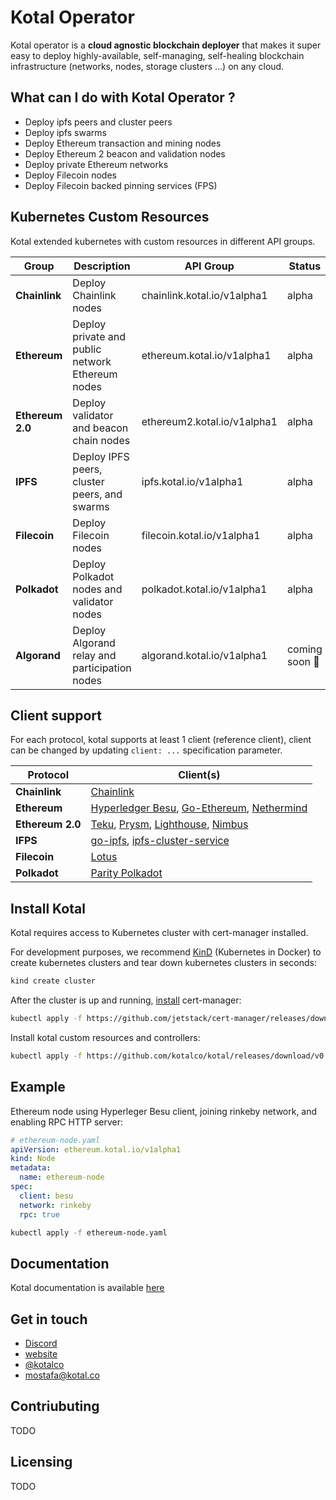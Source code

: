# Kotal Operator

Kotal operator is a **cloud agnostic blockchain deployer** that makes it super easy to deploy highly-available, self-managing, self-healing blockchain infrastructure (networks, nodes, storage clusters ...) on any cloud.

## What can I do with Kotal Operator ?

- Deploy ipfs peers and cluster peers
- Deploy ipfs swarms
- Deploy Ethereum transaction and mining nodes
- Deploy Ethereum 2 beacon and validation nodes
- Deploy private Ethereum networks
- Deploy Filecoin nodes
- Deploy Filecoin backed pinning services (FPS)

## Kubernetes Custom Resources

Kotal extended kubernetes with custom resources in different API groups.

| Group            | Description                                      | API Group                   | Status               |
| ---------------- | ------------------------------------------------ | --------------------------- | -------------------- |
| **Chainlink**    | Deploy Chainlink nodes                           | chainlink.kotal.io/v1alpha1 | alpha                |
| **Ethereum**     | Deploy private and public network Ethereum nodes | ethereum.kotal.io/v1alpha1  | alpha                |
| **Ethereum 2.0** | Deploy validator and beacon chain nodes          | ethereum2.kotal.io/v1alpha1 | alpha                |
| **IPFS**         | Deploy IPFS peers, cluster peers, and swarms     | ipfs.kotal.io/v1alpha1      | alpha                |
| **Filecoin**     | Deploy Filecoin nodes                            | filecoin.kotal.io/v1alpha1  | alpha                |
| **Polkadot**     | Deploy Polkadot nodes and validator nodes        | polkadot.kotal.io/v1alpha1  | alpha                |
| **Algorand**     | Deploy Algorand relay and participation nodes    | algorand.kotal.io/v1alpha1  | coming soon :rocket: |

## Client support

For each protocol, kotal supports at least 1 client (reference client), client can be changed by updating `client: ...` specification parameter.

| Protocol         | Client(s)                                                                                                                                                                                        |
| ---------------- | ------------------------------------------------------------------------------------------------------------------------------------------------------------------------------------------------ |
| **Chainlink**    | [Chainlink](https://github.com/smartcontractkit/chainlink)                                                                                                                                       |
| **Ethereum**     | [Hyperledger Besu](https://github.com/hyperledger/besu), [Go-Ethereum](https://github.com/ethereum/go-ethereum), [Nethermind](https://github.com/NethermindEth/nethermind)                       |
| **Ethereum 2.0** | [Teku](https://github.com/ConsenSys/teku), [Prysm](https://github.com/prysmaticlabs/prysm), [Lighthouse](https://github.com/sigp/lighthouse), [Nimbus](https://github.com/status-im/nimbus-eth2) |
| **IFPS**         | [go-ipfs](https://github.com/ipfs/go-ipfs), [ipfs-cluster-service](https://github.com/ipfs/ipfs-cluster)                                                                                         |
| **Filecoin**     | [Lotus](https://github.com/filecoin-project/lotus)                                                                                                                                               |
| **Polkadot**     | [Parity Polkadot](https://github.com/paritytech/polkadot)                                                                                                                                        |

## Install Kotal

Kotal requires access to Kubernetes cluster with cert-manager installed.

For development purposes, we recommend [KinD](https://kind.sigs.k8s.io/) (Kubernetes in Docker) to create kubernetes clusters and tear down kubernetes clusters in seconds:

```bash
kind create cluster
```

After the cluster is up and running, [install](https://cert-manager.io/docs/installation/kubernetes/) cert-manager:

```bash
kubectl apply -f https://github.com/jetstack/cert-manager/releases/download/v1.2.0/cert-manager.yaml
```

Install kotal custom resources and controllers:

```bash
kubectl apply -f https://github.com/kotalco/kotal/releases/download/v0.1-alpha.5/kotal.yaml
```

## Example

Ethereum node using Hyperleger Besu client, joining rinkeby network, and enabling RPC HTTP server:

```yaml
# ethereum-node.yaml
apiVersion: ethereum.kotal.io/v1alpha1
kind: Node
metadata:
  name: ethereum-node
spec:
  client: besu
  network: rinkeby
  rpc: true
```

```bash
kubectl apply -f ethereum-node.yaml
```

## Documentation

Kotal documentation is available [here](https://docs.kotal.co)

## Get in touch

- [Discord](https://discord.com/invite/kTxy4SA)
- [website](https://kotal.co)
- [@kotalco](https://twitter.com/kotalco)
- [mostafa@kotal.co](mailto:mostafa@kotal.co)

## Contriubuting

TODO

## Licensing

TODO

